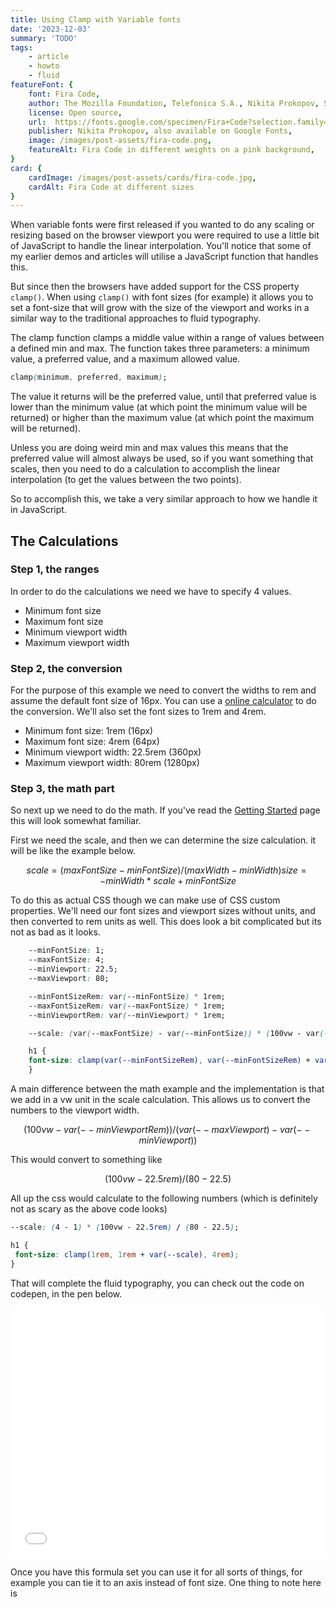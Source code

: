 ```yaml
---
title: Using Clamp with Variable fonts
date: '2023-12-03'
summary: 'TODO'
tags:
    - article
    - howto
    - fluid
featureFont: {
    font: Fira Code, 
    author: The Mozilla Foundation, Telefonica S.A., Nikita Prokopov, Stephen Nixon,
    license: Open source,
    url:  https://fonts.google.com/specimen/Fira+Code?selection.family=Fira+Code,
    publisher: Nikita Prokopov, also available on Google Fonts,   
    image: /images/post-assets/fira-code.png,
    featureAlt: Fira Code in different weights on a pink background,
}
card: {
    cardImage: /images/post-assets/cards/fira-code.jpg,
    cardAlt: Fira Code at different sizes
}
---
```


When variable fonts were first released if you wanted to do any scaling or resizing based on the browser viewport you were required to use a little bit of JavaScript to handle the linear interpolation. You'll notice that some of my earlier demos and articles will utilise a JavaScript function that handles this.

But since then the browsers have added support for the CSS property `clamp()`. When using `clamp()` with font sizes (for example) it allows you to set a font-size that will grow with the size of the viewport and works in a similar way to the traditional approaches to fluid typography. 

The clamp function clamps a middle value within a range of values between a defined min and max. The function takes three parameters: a minimum value, a preferred value, and a maximum allowed value.



```css
clamp(minimum, preferred, maximum);
```

The value it returns will be the preferred value, until that preferred value is lower than the minimum value (at which point the minimum value will be returned) or higher than the maximum value (at which point the maximum will be returned).

Unless you are doing weird min and max values this means that the preferred value will almost always be used, so if you want something that scales, then you need to do a calculation to accomplish the linear interpolation (to get the values between the two points).

So to accomplish this, we take a very similar approach to how we handle it in JavaScript.

## The Calculations

### Step 1, the ranges

In order to do the calculations we need we have to specify 4 values.
- Minimum font size
- Maximum font size
- Minimum viewport width
- Maximum viewport width 

### Step 2, the conversion

For the purpose of this example we need to convert the widths to rem and assume the default font size of 16px. You can use a [online calculator](https://codebeautify.org/px-to-em-converter) to do the conversion. We'll also set the font sizes to 1rem and 4rem. 

- Minimum font size: 1rem (16px)
- Maximum font size: 4rem (64px)
- Minimum viewport width: 22.5rem (360px)
- Maximum viewport width: 80rem (1280px)

### Step 3, the math part

So next up we need to do the math. If you've read the [Getting Started](/getting-started) page this will look somewhat familiar. 

First we need the scale, and then we can determine the size calculation. it will be like the example below.

```math 
scale = (maxFontSize - minFontSize) / (maxWidth - minWidth)
size = -minWidth * scale + minFontSize
```
To do this as actual CSS though we can make use of CSS custom properties. We'll need our font sizes and viewport sizes without units, and then converted to rem units as well. This does look a bit complicated but its not as bad as it looks.

```css
    --minFontSize: 1;
    --maxFontSize: 4;
    --minViewport: 22.5;
    --maxViewport: 80;

    --minFontSizeRem: var(--minFontSize) * 1rem;
    --maxFontSizeRem: var(--maxFontSize) * 1rem;
    --minViewportRem: var(--minViewport) * 1rem;

    --scale: (var(--maxFontSize) - var(--minFontSize)) * (100vw - var(--minViewportRem)) / (var(--maxViewport) - var(--minViewport));

    h1 {
    font-size: clamp(var(--minFontSizeRem), var(--minFontSizeRem) + var(--scale), var(--maxFontSizeRem));
    }
```

A main difference between the math example and the implementation is that we add in a vw unit in the scale calculation. This allows us to convert the numbers to the viewport width.

```math
    (100vw - var(--minViewportRem)) / (var(--maxViewport) - var(--minViewport))
```

This would convert to something like

```math
 (100vw - 22.5rem) / (80 - 22.5)

```

All up the css would calculate to the following numbers (which is definitely not as scary as the above code looks)

```css
--scale: (4 - 1) * (100vw - 22.5rem) / (80 - 22.5);

h1 {
 font-size: clamp(1rem, 1rem + var(--scale), 4rem);
}
```

That will complete the fluid typography, you can check out the code on codepen, in the pen below.

<div class="codepen"><div class="codepen"><iframe height="400" style="width: 100%;" scrolling="no" title="Scrolling variable font effect change" src="//codepen.io/mandymichael/embed/OJdBOxE/?height=300&theme-id=dark&default-tab=result" frameBorder="no" allowfullscreen="true"></iframe></div></div>

Once you have this formula set you can use it for all sorts of things, for example you can tie it to an axis instead of font size. One thing to note here is 